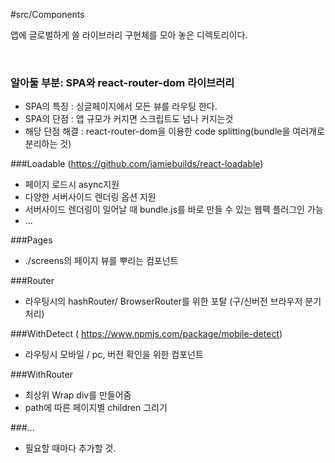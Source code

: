 #src/Components

앱에 글로벌하게 쓸 라이브러리 구현체를 모아 놓은 디렉토리이다.

<br/>

### 알아둘 부분: SPA와 react-router-dom 라이브러리
- SPA의 특징 : 싱글페이지에서 모든 뷰를 라우팅 한다.
- SPA의 단점 : 앱 규모가 커지면 스크립트도 넘나 커지는것
- 해당 단점 해결 : react-router-dom을 이용한 code splitting(bundle을 여러개로 분리하는 것)



###Loadable (https://github.com/jamiebuilds/react-loadable)


- 페이지 로드시 async지원
- 다양한 서버사이드 렌더링 옵션 지원
- 서버사이드 렌더링이 일어날 때 bundle.js를 바로 만들 수 있는 웹팩 플러그인 가능
- ...

###Pages


- ./screens의 페이지 뷰를 뿌리는 컴포넌트

###Router


- 라우팅시의 hashRouter/ BrowserRouter를 위한 포탈 (구/신버전 브라우저 분기처리)

###WithDetect ( https://www.npmjs.com/package/mobile-detect)


- 라우팅시 모바일 / pc, 버전 확인을 위한 컴포넌트

###WithRouter


- 최상위 Wrap div를 만들어줌
- path에 따른 페이지별 children 그리기

###...


- 필요할 때마다 추가할 것.

